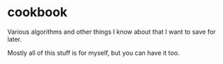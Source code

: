 # cookbook
Various algorithms and other things I know about that I want to save for later.

Mostly all of this stuff is for myself, but you can have it too.
